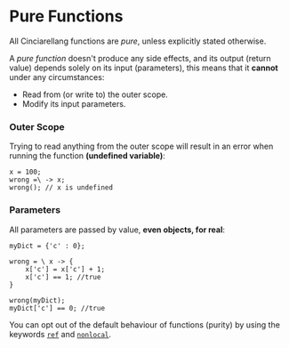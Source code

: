 # Pure Functions

All Cinciarellang functions are *pure*, unless explicitly stated otherwise.

A *pure function* doesn't produce any side effects, and its output (return value) depends solely on its input (parameters), this means that it **cannot** under any circumstances:

* Read from (or write to) the outer scope.
* Modify its input parameters.


### Outer Scope

Trying to read anything from the outer scope will result in an error when running the function **(undefined variable)**:

```
x = 100;
wrong =\ -> x;
wrong(); // x is undefined
```

### Parameters

All parameters are passed by value, **even objects, for real**:

```
myDict = {'c' : 0};

wrong = \ x -> {
    x['c'] = x['c'] + 1;
    x['c'] == 1; //true
}

wrong(myDict);
myDict['c'] == 0; //true
```

You can opt out of the default behaviour of functions (purity) by using the keywords [`ref`](./ref.md) and [`nonlocal`](./nonlocal.md).